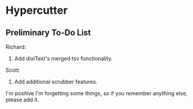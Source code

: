 Hypercutter
===========

Preliminary To-Do List
----------------------

Richard:

1. Add diviText's merged tsv functionality.

Scott:

1. Add additional scrubber features.

I'm positive I'm forgetting some things, so if you remember anything else, please add it.